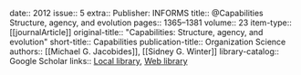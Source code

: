 date:: 2012
issue:: 5
extra:: Publisher: INFORMS
title:: @Capabilities Structure, agency, and evolution
pages:: 1365–1381
volume:: 23
item-type:: [[journalArticle]]
original-title:: "Capabilities: Structure, agency, and evolution"
short-title:: Capabilities
publication-title:: Organization Science
authors:: [[Michael G. Jacobides]], [[Sidney G. Winter]]
library-catalog:: Google Scholar
links:: [Local library](zotero://select/library/items/5WICLZSW), [Web library](https://www.zotero.org/users/6520516/items/5WICLZSW)
